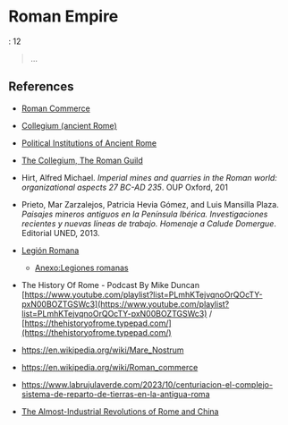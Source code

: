 # Roman Empire

: 12

> …
> 

## References

- [Roman Commerce](https://en.wikipedia.org/wiki/Roman_commerce)
- [Collegium (ancient Rome)](https://en.wikipedia.org/wiki/Collegium_(ancient_Rome))
- [Political Institutions of Ancient Rome](https://en.wikipedia.org/wiki/Political_institutions_of_ancient_Rome)
- [The Collegium, The Roman Guild](https://www.romanports.org/en/articles/ports-in-focus/563-the-collegium-the-roman-guild.html)
- Hirt, Alfred Michael. *Imperial mines and quarries in the Roman world: organizational aspects 27 BC-AD 235*. OUP Oxford, 201
- Prieto, Mar Zarzalejos, Patricia Hevia Gómez, and Luis Mansilla Plaza. *Paisajes
mineros antiguos en la Península Ibérica. Investigaciones recientes y nuevas líneas de trabajo. Homenaje a Calude Domergue*. Editorial UNED, 2013.
- [Legión Romana](https://es.wikipedia.org/wiki/Legi%C3%B3n_romana)
    - [Anexo:Legiones romanas](https://es.wikipedia.org/wiki/Anexo:Legiones_romanas)
- The History Of Rome - Podcast By Mike Duncan
[https://www.youtube.com/playlist?list=PLmhKTejvqnoOrQOcTY-pxN00BOZTGSWc3](https://www.youtube.com/playlist?list=PLmhKTejvqnoOrQOcTY-pxN00BOZTGSWc3) / [https://thehistoryofrome.typepad.com/](https://thehistoryofrome.typepad.com/)
- https://en.wikipedia.org/wiki/Mare_Nostrum
- https://en.wikipedia.org/wiki/Roman_commerce
- https://www.labrujulaverde.com/2023/10/centuriacion-el-complejo-sistema-de-reparto-de-tierras-en-la-antigua-roma


- [The Almost-Industrial Revolutions of Rome and China](https://www.youtube.com/watch?v=yKk4_Cgoptg)